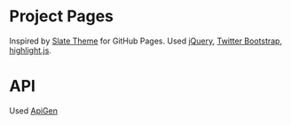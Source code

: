 Project Pages
=======
Inspired by [Slate Theme](https://github.com/jsncostello/slate/) for GitHub Pages. Used [jQuery](http://jquery.com/), [Twitter Bootstrap](http://twitter.github.com/bootstrap/), [highlight.js](https://github.com/isagalaev/highlight.js).

API
=======
Used [ApiGen](http://apigen.org/)
